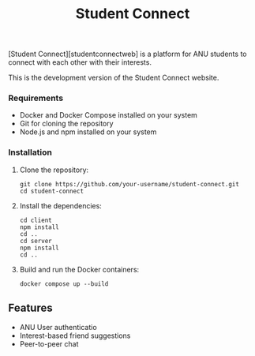 <div>
    <header>
        <h1>Student Connect</h1>
    </header>
    <p>
        [Student Connect][studentconnectweb] is a platform for ANU students to connect with each other with their interests.
    </p>
</div>

This is the development version of the Student Connect website. 
<!-- [studentconnectweb]: https://studentconnect.anu.edu.au/ -->

### Requirements
- Docker and Docker Compose installed on your system
- Git for cloning the repository
- Node.js and npm installed on your system

### Installation
1. Clone the repository:
   ```
   git clone https://github.com/your-username/student-connect.git
   cd student-connect
   ```

2. Install the dependencies:
   ```
   cd client
   npm install
   cd ..
   cd server
   npm install
   cd ..
   ```

3. Build and run the Docker containers:
   ```
   docker compose up --build
   ```

## Features
- ANU User authenticatio
- Interest-based friend suggestions
- Peer-to-peer chat


